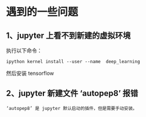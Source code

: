 # 遇到的一些问题
## 1、jupyter 上看不到新建的虚拟环境

执行以下命令：
	
	ipython kernel install --user --name  deep_learning

然后安装 tensorflow 

## 2、jupyter 新建文件 ‘autopep8’ 报错
	
	‘autopep8’ 是 jupyter 默认启动的插件，但是需要手动安装。 
